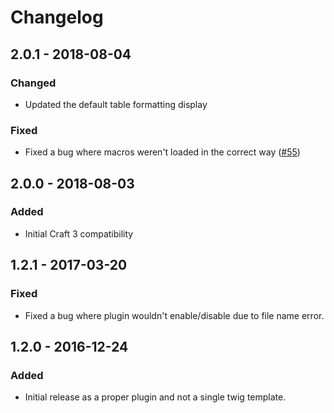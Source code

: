 # Changelog

## 2.0.1 - 2018-08-04

### Changed

- Updated the default table formatting display

### Fixed

- Fixed a bug where macros weren't loaded in the correct way ([#55](https://github.com/focuslabllc/craft-cheat-sheet/issues/55))

## 2.0.0 - 2018-08-03

### Added
- Initial Craft 3 compatibility

## 1.2.1 - 2017-03-20

### Fixed
- Fixed a bug where plugin wouldn't enable/disable due to file name error.

## 1.2.0 - 2016-12-24

### Added
- Initial release as a proper plugin and not a single twig template.
